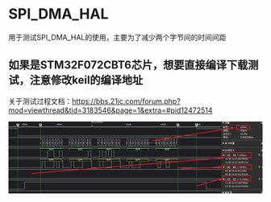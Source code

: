# SPI_DMA_HAL
用于测试SPI_DMA_HAL的使用，主要为了减少两个字节间的时间间距

## 如果是STM32F072CBT6芯片，想要直接编译下载测试，注意修改keil的编译地址

关于测试过程文档：https://bbs.21ic.com/forum.php?mod=viewthread&tid=3183546&page=1&extra=#pid12472514 

![image](https://github.com/Gu-Yue-Hu/typora_img/blob/main/Note-img/SPI_DMA.png)
